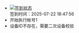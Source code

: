 - [![签到状态](https://github.com/li5bo5/Cloud189-Actions/actions/workflows/main.yml/badge.svg?branch=main)](https://github.com/li5bo5/Cloud189-Actions/actions/workflows/main.yml) <br> 签到时间：2025-07-22 18:47:56
- 开始执行帐号1
- 设备ID不存在，需要二次设备校验
